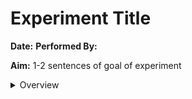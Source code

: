 # Experiment Title
**Date:**
**Performed By:**

**Aim:** 1-2 sentences of goal of experiment

<details>
  <summary>Overview</summary>
  https://ecotrust-canada.github.io/markdown-toc/
	use webpage later	



---

## Day 1: Date (Size Heading 2)

### Task 1 (Size Heading 3)

1. Listed steps of protocol
   * Additional notes of protocol step (should be a bullet)
2. Step of protocol
3. Step of protocol 

### Task 2 (Size Heading 3)

1. Listed steps of protocol
   * Additional notes of protocol step (should be a bullet)
2. 

